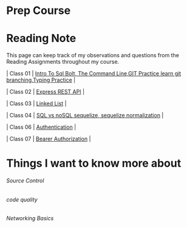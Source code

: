 # Prep Course

# Reading Note
<!-- 

| First Week: | Second Week:  | Third Week:  | Forth Week:  |
|-------------|---------------|--------------|--------------|
|[Day01:Intro To Sql Bolt, The Command Line,GIT Practice learn git branching,Typing Practice](./Day01/README.md)|[Day02 : Express REST API,](./Day02/readme.md)|[Day03](./Day03/)|[Day04](./Day04/)|
|[Day05](./Day05/)|[Day06](./Day06/)|[Day07](./Day07/)|[Day08](./Day08/)|
|[Day09](./Day09/)|[Day10](./Day10/)|[Day11](./Day11/)|[Day12](./Day12/)|
|[Day13](./Day13/)|[Day14](./Day14/)|[Day15](./Day15/)|[Day16](./Day16/)
|[Day17](./Day17/)|[Day18](./Day18/)|[Day19](./Day19/)|[Day20](./Day20/)
----------------------------------------------------------------------- -->

This page can keep track of my observations and questions from the Reading Assignments throughout my course.

| Class 01 | [Intro To Sql Bolt, The Command Line,GIT Practice learn git branching,Typing Practice](./Day01/README.md) |

| Class 02 | [Express REST API](./Day02/README.md) |

| Class 03 | [Linked List](./Day03/README.MD) |

| Class 04 | [SQL vs noSQL sequelize, sequelize normalization](./Day04/README.md) |

| Class 06 | [Authentication](./Day06/README.md) |

| Class 07 | [Bearer Authorization](./Day07/README.md) |

# Things I want to know more about

###### Source Control

###### code quality

###### Networking Basics
